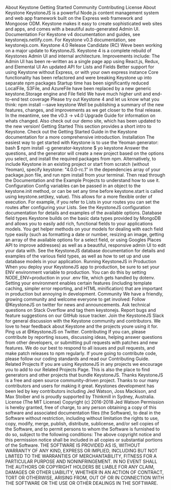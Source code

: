 About Keystone Getting Started Community Contributing License About Keystone KeystoneJS is a powerful Node.js content management system and web app framework built on the Express web framework and Mongoose ODM. Keystone makes it easy to create sophisticated web sites and apps, and comes with a beautiful auto-generated Admin UI. Documentation For Keystone v4 documentation and guides, see keystonejs.netlify.com. For Keystone v0.3 documentation, see keystonejs.com. Keystone 4.0 Release Candidate (RC) Weve been working on a major update to KeystoneJS. Keystone 4 is a complete rebuild of Keystones Admin UI and internal architecture. Improvements include: The Admin UI has been re-written as a single page app using React.js, Redux, and Elemental UI An updated API for Lists and Fields Better support for using Keystone without Express, or with your own express instance Core functionality has been refactored and were breaking Keystone up into separate npm packages Startup time has been significantly reduced LocalFile, S3File, and AzureFile have been replaced by a new generic keystone.Storage engine and File field We have much higher unit and end-to-end test coverage Please try out Keystone 4 and let us know what you think: npm install --save keystone Well be publishing a summary of the new features, changes, and improvements as we get closer to the final release. In the meantime, see the v0.3 -> v4.0 Upgrade Guide for information on whats changed. Also check out our demo site, which has been updated to the new version! Getting Started This section provides a short intro to Keystone. Check out the Getting Started Guide in the Keystone documentation for a more comprehensive introduction. Installation The easiest way to get started with Keystone is to use the Yeoman generator: bash $ npm install -g generator-keystone $ yo keystone Answer the questions, and the generator will create a new project based on the options you select, and install the required packages from npm. Alternatively, to include Keystone in an existing project or start from scratch (without Yeoman), specify keystone: "4.0.0-rc.1" in the dependencies array of your package.json file, and run npm install from your terminal. Then read through the Documentation and the Example Projects to understand how to use it. Configuration Config variables can be passed in an object to the keystone.init method, or can be set any time before keystone.start is called using keystone.set(key, value). This allows for a more flexible order of execution. For example, if you refer to Lists in your routes you can set the routes after configuring your Lists. See the KeystoneJS configuration documentation for details and examples of the available options. Database field types Keystone builds on the basic data types provided by MongoDB and allows you to easily add rich, functional fields to your applications models. You get helper methods on your models for dealing with each field type easily (such as formatting a date or number, resizing an image, getting an array of the available options for a select field, or using Googles Places API to improve addresses) as well as a beautiful, responsive admin UI to edit your data with. See the KeystoneJS database documentation for details and examples of the various field types, as well as how to set up and use database models in your application. Running KeystoneJS in Production When you deploy your KeystoneJS app to production, be sure to set your ENV environment variable to production. You can do this by setting NODE_ENV=production in your .env file, which gets handled by dotenv. Setting your environment enables certain features (including template caching, simpler error reporting, and HTML minification) that are important in production but annoying in development. Community We have a friendly, growing community and welcome everyone to get involved: Follow @KeystoneJS on twitter for news and announcements. Ask technical questions on Stack Overflow and tag them keystonejs. Report bugs and feature suggestions on our GitHub issue tracker. Join the KeystoneJS Slack for general discussion with the Keystone community and contributors. We love to hear feedback about Keystone and the projects youre using it for. Ping us at @KeystoneJS on Twitter. Contributing If you can, please contribute by reporting issues, discussing ideas, helping answer questions from other developers, or submitting pull requests with patches and new features. We do our best to respond to all issues and pull requests, and make patch releases to npm regularly. If youre going to contribute code, please follow our coding standards and read our Contributing Guide. Related Projects If you are using KeystoneJS in any projects we encourage you to add to our Related Projects Page. This is also the place to find generators and other projects that bundle KeystoneJS. Thanks KeystoneJS is a free and open source community-driven project. Thanks to our many contributors and users for making it great. Keystones development has been led by key contributors including Jed Watson, Joss Mackison, and Max Stoiber and is proudly supported by Thinkmill in Sydney, Australia. License (The MIT License) Copyright (c) 2016-2018 Jed Watson Permission is hereby granted, free of charge, to any person obtaining a copy of this software and associated documentation files (the Software), to deal in the Software without restriction, including without limitation the rights to use, copy, modify, merge, publish, distribute, sublicense, and/or sell copies of the Software, and to permit persons to whom the Software is furnished to do so, subject to the following conditions: The above copyright notice and this permission notice shall be included in all copies or substantial portions of the Software. THE SOFTWARE IS PROVIDED AS IS, WITHOUT WARRANTY OF ANY KIND, EXPRESS OR IMPLIED, INCLUDING BUT NOT LIMITED TO THE WARRANTIES OF MERCHANTABILITY, FITNESS FOR A PARTICULAR PURPOSE AND NONINFRINGEMENT. IN NO EVENT SHALL THE AUTHORS OR COPYRIGHT HOLDERS BE LIABLE FOR ANY CLAIM, DAMAGES OR OTHER LIABILITY, WHETHER IN AN ACTION OF CONTRACT, TORT OR OTHERWISE, ARISING FROM, OUT OF OR IN CONNECTION WITH THE SOFTWARE OR THE USE OR OTHER DEALINGS IN THE SOFTWARE.